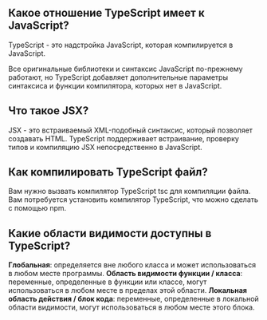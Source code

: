 ## <a name="relate"></a>Какое отношение TypeScript имеет к JavaScript?

TypeScript - это надстройка JavaScript, которая компилируется в JavaScript.

Все оригинальные библиотеки и синтаксис JavaScript по-прежнему работают, но TypeScript добавляет дополнительные параметры синтаксиса и функции компилятора, которых нет в JavaScript.

## <a name="JSX"></a>Что такое JSX?

JSX - это встраиваемый XML-подобный синтаксис, который позволяет создавать HTML. TypeScript поддерживает встраивание, проверку типов и компиляцию JSX непосредственно в JavaScript.

## <a name="compile"></a>Как компилировать TypeScript файл?

Вам нужно вызвать компилятор TypeScript tsc для компиляции файла. Вам потребуется установить компилятор TypeScript, что можно сделать с помощью npm.

## <a name="scopes"></a>Какие области видимости доступны в TypeScript?

**Глобальная**: определяется вне любого класса и может использоваться в любом месте программы.
**Область видимости функции / класса**: переменные, определенные в функции или классе, могут использоваться в любом месте в пределах этой области.
**Локальная область действия / блок кода**: переменные, определенные в локальной области видимости, могут использоваться в любом месте этого блока.
